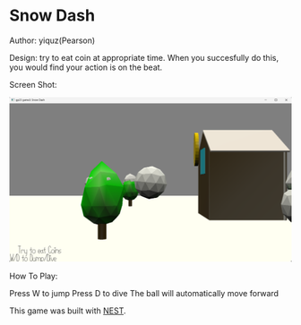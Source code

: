 # Snow Dash

Author: yiquz(Pearson)

Design: try to eat coin at appropriate time. When you succesfully do this, you would find your action is on the beat.

Screen Shot:

![Screen Shot](screenshot.png)

How To Play:

Press W to jump
Press D to dive
The ball will automatically move forward

This game was built with [NEST](NEST.md).
